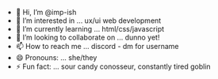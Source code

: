- 👋 Hi, I’m @imp-ish
- 👀 I’m interested in ... ux/ui web development
- 🌱 I’m currently learning ... html/css/javascript
- 💞️ I’m looking to collaborate on ... dunno yet!
- 📫 How to reach me ... discord - dm for username
- 😄 Pronouns: ... she/they
- ⚡ Fun fact: ... sour candy conosseur, constantly tired goblin

<!---
imp-ish/imp-ish is a ✨ special ✨ repository because its `README.md` (this file) appears on your GitHub profile.
You can click the Preview link to take a look at your changes.
--->
